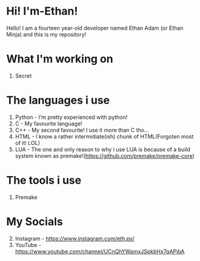 # Hi! I'm-Ethan! 
Hello! I am a fourteen year-old developer named Ethan Adam (or Ethan Minja) and this is my repository!

# What I'm working on
1. Secret

# The languages i use
1. Python - I'm pretty experienced with python!
2. C - My favourite language!
3. C++ - My second favourite! I use it more than C tho...
4. HTML - I know a rather intermidiate(ish) chunk of HTML(Forgoten most of it! LOL)
6. LUA - The one and only reason to why i use LUA is because of a build system known as premake!(https://github.com/premake/premake-core)

# The tools i use
1. Premake

# My Socials
2. Instagram - https://www.instagram.com/eth.py/
3. YouTube - https://www.youtube.com/channel/UCnQhYWamxJSpkbHx7qAPibA
